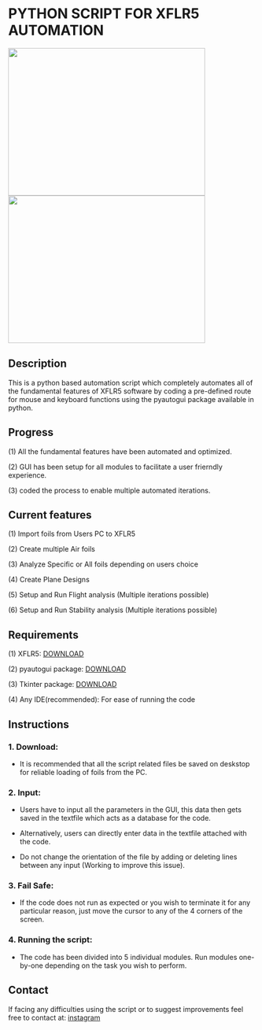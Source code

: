 # PYTHON SCRIPT FOR XFLR5 AUTOMATION

<img src="https://user-images.githubusercontent.com/59512700/95731067-462f2d00-0c3c-11eb-9f2b-ef900a707ccf.gif" width="400" height="300">
<img src="https://user-images.githubusercontent.com/59512700/139418899-04e9af8e-14e2-4cc1-acff-1921915277e6.gif" width="400" height="300">


## Description

This is a python based automation script which completely automates all of the fundamental features of XFLR5 software by coding a pre-defined route for mouse and keyboard functions using the pyautogui package available in python.

## Progress

(1) All the fundamental features have been automated and optimized.

(2) GUI has been setup for all modules to facilitate a user frierndly experience.

(3) coded the process to enable multiple automated iterations.

## Current features

(1) Import foils from Users PC to XFLR5

(2) Create multiple Air foils

(3) Analyze Specific or All foils depending on users choice

(4) Create Plane Designs

(5) Setup and Run Flight analysis (Multiple iterations possible)

(6) Setup and Run Stability analysis (Multiple iterations possible)

## Requirements

(1) XFLR5: [DOWNLOAD](http://www.xflr5.tech/xflr5.htm)

(2) pyautogui package: [DOWNLOAD](https://pypi.org/project/PyAutoGUI/)

(3) Tkinter package: [DOWNLOAD](https://docs.python.org/3/library/tkinter.html)

(4) Any IDE(recommended): For ease of running the code 

## Instructions

  ### 1. Download:
  * It is recommended that all the script related files be saved on deskstop for reliable loading of foils from the PC.

  ### 2. Input:
  * Users have to input all the parameters in the GUI, this data then gets saved in the textfile which acts as a database for the code.
  
  * Alternatively, users can directly enter data in the textfile attached with the code.
  
  * Do not change the orientation of the file by adding or deleting lines between any input (Working to improve this issue).
  
  ### 3. Fail Safe:
  * If the code does not run as expected or you wish to terminate it for any particular reason, just move the cursor to any of the 4 corners of the screen.
  
  ### 4. Running the script:
  * The code has been divided into 5 individual modules. Run modules one-by-one depending on the task you wish to perform.
  
 ## Contact
 If facing any difficulties using the script or to suggest improvements feel free to contact at: [instagram](https://www.instagram.com/zxxshan)
  
  
